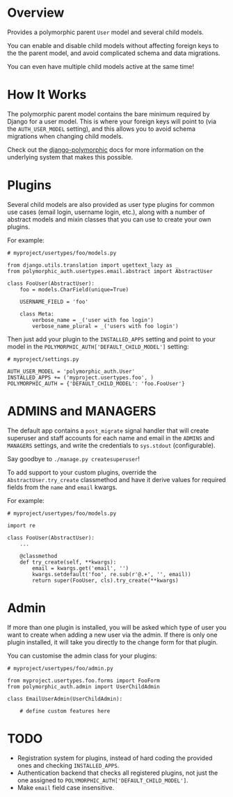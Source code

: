 Overview
========

Provides a polymorphic parent `User` model and several child models.

You can enable and disable child models without affecting foreign keys to the
the parent model, and avoid complicated schema and data migrations.

You can even have multiple child models active at the same time!


How It Works
============

The polymorphic parent model contains the bare minimum required by Django for a
user model. This is where your foreign keys will point to (via the
`AUTH_USER_MODEL` setting), and this allows you to avoid schema migrations when
changing child models.

Check out the [django-polymorphic][django-polymorphic] docs for more
information on the underlying system that makes this possible.


Plugins
=======

Several child models are also provided as user type plugins for common use
cases (email login, username login, etc.), along with a number of abstract
models and mixin classes that you can use to create your own plugins.

For example:

    # myproject/usertypes/foo/models.py

    from django.utils.translation import ugettext_lazy as _
    from polymorphic_auth.usertypes.email.abstract import AbstractUser

    class FooUser(AbstractUser):
        foo = models.CharField(unique=True)

        USERNAME_FIELD = 'foo'

        class Meta:
            verbose_name = _('user with foo login')
            verbose_name_plural = _('users with foo login')

Then just add your plugin to the `INSTALLED_APPS` setting and point to your
model in the `POLYMORPHIC_AUTH['DEFAULT_CHILD_MODEL']` setting:

    # myproject/settings.py

    AUTH_USER_MODEL = 'polymorphic_auth.User'
    INSTALLED_APPS += ('myproject.usertypes.foo', )
    POLYMORPHIC_AUTH = {'DEFAULT_CHILD_MODEL': 'foo.FooUser'}


ADMINS and MANAGERS
===================

The default app contains a `post_migrate` signal handler that will create
superuser and staff accounts for each name and email in the `ADMINS` and
`MANAGERS` settings, and write the credentials to `sys.stdout` (configurable).

Say goodbye to `./manage.py createsuperuser`!

To add support to your custom plugins, override the `AbstractUser.try_create`
classmethod and have it derive values for required fields from the `name` and
`email` kwargs.

For example:

    # myproject/usertypes/foo/models.py

    import re

    class FooUser(AbstractUser):
        ...

        @classmethod
        def try_create(self, **kwargs):
            email = kwargs.get('email', '')
            kwargs.setdefault('foo', re.sub(r'@.+', '', email))
            return super(FooUser, cls).try_create(**kwargs)


Admin
=====

If more than one plugin is installed, you will be asked which type of user you
want to create when adding a new user via the admin. If there is only one
plugin installed, it will take you directly to the change form for that plugin.

You can customise the admin class for your plugins:

    # myproject/usertypes/foo/admin.py

    from myproject.usertypes.foo.forms import FooForm
    from polymorphic_auth.admin import UserChildAdmin

    class EmailUserAdmin(UserChildAdmin):

        # define custom features here


TODO
====

  * Registration system for plugins, instead of hard coding the provided ones
    and checking `INSTALLED_APPS`.
  * Authentication backend that checks all registered plugins, not just the one
    assigned to `POLYMORPHIC_AUTH['DEFAULT_CHILD_MODEL']`.
  * Make `email` field case insensitive.


[django-polymorphic]: https://django-polymorphic.readthedocs.org/en/latest/index.html
